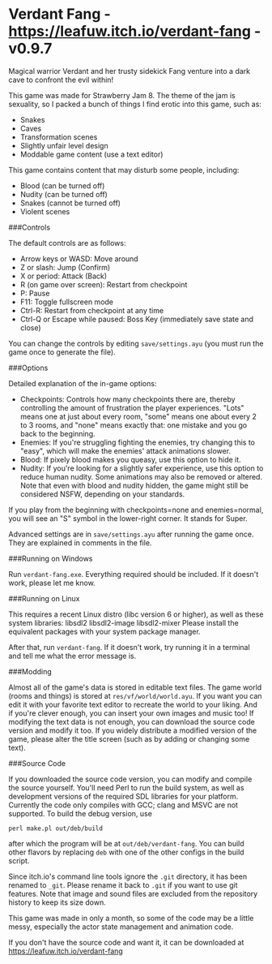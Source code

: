Verdant Fang - https://leafuw.itch.io/verdant-fang - v0.9.7
============

Magical warrior Verdant and her trusty sidekick Fang venture into a dark cave to
confront the evil within!

This game was made for Strawberry Jam 8.  The theme of the jam is sexuality,
so I packed a bunch of things I find erotic into this game, such as:
  - Snakes
  - Caves
  - Transformation scenes
  - Slightly unfair level design
  - Moddable game content (use a text editor)

This game contains content that may disturb some people, including:
  - Blood (can be turned off)
  - Nudity (can be turned off)
  - Snakes (cannot be turned off)
  - Violent scenes

###Controls

The default controls are as follows:
  - Arrow keys or WASD: Move around
  - Z or slash: Jump (Confirm)
  - X or period: Attack (Back)
  - R (on game over screen): Restart from checkpoint
  - P: Pause
  - F11: Toggle fullscreen mode
  - Ctrl-R: Restart from checkpoint at any time
  - Ctrl-Q or Escape while paused: Boss Key (immediately save state and close)

You can change the controls by editing `save/settings.ayu` (you must run the
game once to generate the file).

###Options

Detailed explanation of the in-game options:
  - Checkpoints: Controls how many checkpoints there are, thereby controlling
    the amount of frustration the player experiences.  "Lots" means one at just
    about every room, "some" means one about every 2 to 3 rooms, and "none"
    means exactly that: one mistake and you go back to the beginning.
  - Enemies: If you're struggling fighting the enemies, try changing this to
    "easy", which will make the enemies' attack animations slower.
  - Blood: If pixely blood makes you queasy, use this option to hide it.
  - Nudity: If you're looking for a slightly safer experience, use this option
    to reduce human nudity.  Some animations may also be removed or altered.
    Note that even with blood and nudity hidden, the game might still be
    considered NSFW, depending on your standards.

If you play from the beginning with checkpoints=none and enemies=normal, you
will see an "S" symbol in the lower-right corner.  It stands for Super.

Advanced settings are in `save/settings.ayu` after running the game once.  They
are explained in comments in the file.

###Running on Windows

Run `verdant-fang.exe`.  Everything required should be included.  If it doesn't
work, please let me know.

###Running on Linux

This requires a recent Linux distro (libc version 6 or higher), as well as these
system libraries:
   libsdl2 libsdl2-image libsdl2-mixer
Please install the equivalent packages with your system package manager.

After that, run `verdant-fang`.  If it doesn't work, try running it in a
terminal and tell me what the error message is.

###Modding

Almost all of the game's data is stored in editable text files.  The game world
(rooms and things) is stored at `res/vf/world/world.ayu`.  If you want you can
edit it with your favorite text editor to recreate the world to your liking.
And if you're clever enough, you can insert your own images and music too!  If
modifying the text data is not enough, you can download the source code version
and modify it too.  If you widely distribute a modified version of the game,
please alter the title screen (such as by adding or changing some text).

###Source Code

If you downloaded the source code version, you can modify and compile the source
yourself.  You'll need Perl to run the build system, as well as development
versions of the required SDL libraries for your platform.  Currently the code
only compiles with GCC; clang and MSVC are not supported.  To build the debug
version, use
```
perl make.pl out/deb/build
```
after which the program will be at `out/deb/verdant-fang`.  You can build other
flavors by replacing `deb` with one of the other configs in the build script.

Since itch.io's command line tools ignore the `.git` directory, it has been
renamed to `_git`.  Please rename it back to `.git` if you want to use git
features.  Note that image and sound files are excluded from the repository
history to keep its size down.

This game was made in only a month, so some of the code may be a little messy,
especially the actor state management and animation code.

If you don't have the source code and want it, it can be downloaded at
https://leafuw.itch.io/verdant-fang

